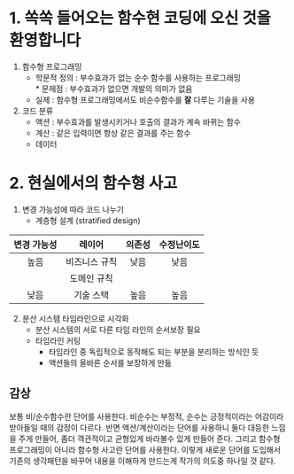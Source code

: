# 1. 쏙쏙 들어오는 함수현 코딩에 오신 것을 환영합니다
1. 함수형 프로그래밍
	* 학문적 정의 : 부수효과가 없는 순수 함수를 사용하는 프로그래밍  
        	* 문제점 : 부수효과가 없으면 개발의 의미가 없음  
	* 실제 : 함수형 프로그래밍에서도 비순수함수를 **잘** 다루는 기술을 사용
2. 코드 분류
	* 액션 : 부수효과를 발생시키거나 호출의 결과가 계속 바뀌는 함수
	* 계산 : 같은 입력이면 항상 같은 결과를 주는 함수
	* 데이터

# 2. 현실에서의 함수형 사고
1. 변경 가능성에 따라 코드 나누기
	* 계층형 설계 (stratified design)              
	
|변경 가능성 | 레이어              | 의존성 | 수정난이도 |
|:------------: | :---------------: | :-------: | :------------: | 
|높음               |비즈니스 규칙 | 낮음      | 낮음             |
|| 도메인 규칙 |||
|	낮음               | 기술 스택        | 높음       | 높음             |  
2. 분산 시스템 타임라인으로 시각화
	* 분산 시스템의 서로 다른 타임 라인의 순서보장 필요
	* 타임라인 커팅
		* 타임라인 중 독립적으로 동작해도 되는 부분을 분리하는 방식인 듯
		* 액션들의 올바른 순서를 보장하게 만듦
	
## 감상  
보통 비/순수함수란 단어를 사용한다. 비순수는 부정적, 순수는 긍정적이라는 어감이라 받아들일 때의 감정이 다르다. 반면 액션/계산이라는 단어를 사용하니 둘다 대등한 느낌을 주게 만들어, 좀더 객관적이고 균형있게 바라볼수 있게 만들어 준다. 그리고 함수형 프로그래밍이 아니라 함수형 사고란 단어를 사용한다. 이렇게 새로운 단어를 도입해서 기존의 생각패턴을 바꾸어 내용을 이해하게 만드는게 작가의 의도중 하나일 것 같다.
